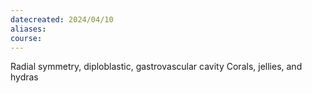 ```yaml
---
datecreated: 2024/04/10
aliases: 
course:
---
```

Radial symmetry, diploblastic, gastrovascular cavity
			Corals, jellies, and hydras